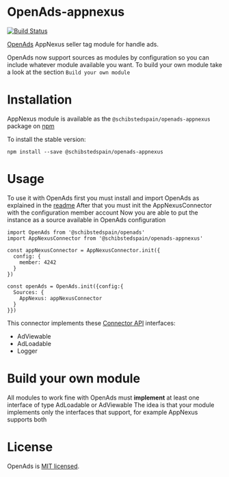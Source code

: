 # OpenAds-appnexus
[![Build Status](https://travis-ci.org/scm-spain/OpenAds-appnexus.svg?branch=master)](https://travis-ci.org/scm-spain/OpenAds-appnexus)

[OpenAds](https://github.com/scm-spain/OpenAds) AppNexus seller tag module for handle ads.

OpenAds now support sources as modules by configuration so you can include whatever module available you want.
To build your own module take a look at the section ```Build your own module```

# Installation
AppNexus module is available as the ```@schibstedspain/openads-appnexus``` package on [npm](https://www.npmjs.com/)

To install the stable version:
```
npm install --save @schibstedspain/openads-appnexus
```

# Usage

To use it with OpenAds first you must install and import OpenAds as explained in the [readme](https://github.com/scm-spain/OpenAds)
After that you must init the AppNexusConnector with the configuration member account
Now you are able to put the instance as a source available in OpenAds configuration

```ecmascript 6
import OpenAds from '@schibstedspain/openads'
import AppNexusConnector from '@schibstedspain/openads-appnexus'

const appNexusConnector = AppNexusConnector.init({
  config: {
    member: 4242
  }
})

const openAds = OpenAds.init({config:{
  Sources: {
    AppNexus: appNexusConnector
  }
}})
```

This connector implements these [Connector API](https://github.com/scm-spain/OpenAds-ConnectorAPI) interfaces:
* AdViewable
* AdLoadable
* Logger

# Build your own module
All modules to work fine with OpenAds must **implement** at least one interface of type AdLoadable or AdViewable
The idea is that your module implements only the interfaces that support, for example AppNexus supports both

# License
OpenAds is [MIT licensed](./LICENSE).
